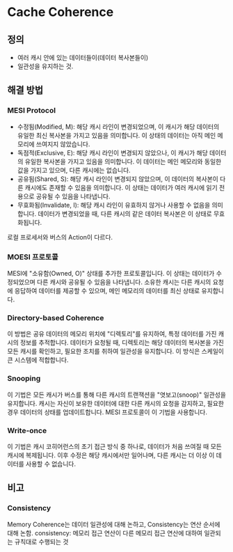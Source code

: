 # Cache Coherence
## 정의
- 여러 캐시 안에 있는 데이터들이(데이터 복사본들이)
- 일관성을 유지하는 것.

## 해결 방법
### MESI Protocol
- 수정됨(Modified, M): 해당 캐시 라인이 변경되었으며, 이 캐시가 해당 데이터의 유일한 최신 복사본을 가지고 있음을 의미합니다. 이 상태의 데이터는 아직 메인 메모리에 쓰여지지 않았습니다.
- 독점적(Exclusive, E): 해당 캐시 라인이 변경되지 않았으나, 이 캐시가 해당 데이터의 유일한 복사본을 가지고 있음을 의미합니다. 이 데이터는 메인 메모리와 동일한 값을 가지고 있으며, 다른 캐시에는 없습니다.
- 공유됨(Shared, S): 해당 캐시 라인이 변경되지 않았으며, 이 데이터의 복사본이 다른 캐시에도 존재할 수 있음을 의미합니다. 이 상태는 데이터가 여러 캐시에 읽기 전용으로 공유될 수 있음을 나타냅니다.
- 무효화됨(Invalidate, I): 해당 캐시 라인이 유효하지 않거나 사용할 수 없음을 의미합니다. 데이터가 변경되었을 때, 다른 캐시의 같은 데이터 복사본은 이 상태로 무효화됩니다.

로컬 프로세서와 버스의 Action이 다르다.
### MOESI 프로토콜
MESI에 "소유함(Owned, O)" 상태를 추가한 프로토콜입니다. 이 상태는 데이터가 수정되었으며 다른 캐시와 공유될 수 있음을 나타냅니다. 소유한 캐시는 다른 캐시의 요청에 응답하여 데이터를 제공할 수 있으며, 메인 메모리의 데이터를 최신 상태로 유지합니다.

### Directory-based Coherence
이 방법은 공유 데이터의 메모리 위치에 "디렉토리"를 유지하여, 특정 데이터를 가진 캐시의 정보를 추적합니다. 데이터가 요청될 때, 디렉토리는 해당 데이터의 복사본을 가진 모든 캐시를 확인하고, 필요한 조치를 취하여 일관성을 유지합니다. 이 방식은 스케일이 큰 시스템에 적합합니다.

### Snooping
이 기법은 모든 캐시가 버스를 통해 다른 캐시의 트랜잭션을 "엿보고(snoop)" 일관성을 유지합니다. 캐시는 자신이 보유한 데이터에 대한 다른 캐시의 요청을 감지하고, 필요한 경우 데이터의 상태를 업데이트합니다. MESI 프로토콜이 이 기법을 사용합니다.

### Write-once
이 기법은 캐시 코히어런스의 초기 접근 방식 중 하나로, 데이터가 처음 쓰여질 때 모든 캐시에 복제됩니다. 이후 수정은 해당 캐시에서만 일어나며, 다른 캐시는 더 이상 이 데이터를 사용할 수 없습니다.




## 비고
### Consistency
Memory Coherence는 데이터 일관성에 대해 논하고, Consistency는 연산 순서에 대해 논함.
consistency: 메모리 접근 연산이 다른 메모리 접근 연산에 대하여 일관되는 규칙대로 수행되는 것